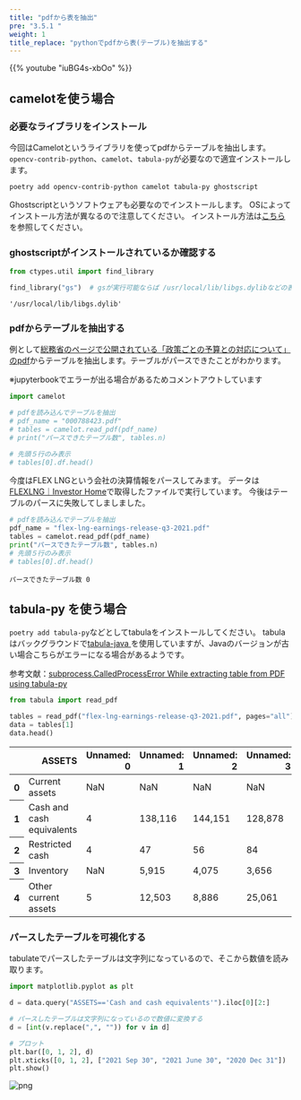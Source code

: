 ```yaml
---
title: "pdfから表を抽出"
pre: "3.5.1 "
weight: 1
title_replace: "pythonでpdfから表(テーブル)を抽出する"
---
```


{{% youtube "iuBG4s-xbOo" %}}

## camelotを使う場合
### 必要なライブラリをインストール
今回はCamelotというライブラリを使ってpdfからテーブルを抽出します。
`opencv-contrib-python`、`camelot`、`tabula-py`が必要なので適宜インストールします。

```
poetry add opencv-contrib-python camelot tabula-py ghostscript
```

Ghostscriptというソフトウェアも必要なのでインストールします。
OSによってインストール方法が異なるので注意してください。
インストール方法は[こちら](https://camelot-py.readthedocs.io/en/master/user/install-deps.html)を参照してください。

### ghostscriptがインストールされているか確認する


```python
from ctypes.util import find_library

find_library("gs")  # gsが実行可能ならば /usr/local/lib/libgs.dylibなどの表示がされます
```




    '/usr/local/lib/libgs.dylib'



### pdfからテーブルを抽出する
例として[総務省のページで公開されている「政策ごとの予算との対応について」のpdf](https://www.soumu.go.jp/menu_yosan/yosan.html#r4)からテーブルを抽出します。テーブルがパースできたことがわかります。

※jupyterbookでエラーが出る場合があるためコメントアウトしています


```python
import camelot

# pdfを読み込んでテーブルを抽出
# pdf_name = "000788423.pdf"
# tables = camelot.read_pdf(pdf_name)
# print("パースできたテーブル数", tables.n)

# 先頭５行のみ表示
# tables[0].df.head()
```

今度はFLEX LNGという会社の決算情報をパースしてみます。
データは[FLEXLNG｜Investor Home](https://www.flexlng.com/investor-home/)で取得したファイルで実行しています。
今後はテーブルのパースに失敗してしましました。


```python
# pdfを読み込んでテーブルを抽出
pdf_name = "flex-lng-earnings-release-q3-2021.pdf"
tables = camelot.read_pdf(pdf_name)
print("パースできたテーブル数", tables.n)
# 先頭５行のみ表示
# tables[0].df.head()
```

    パースできたテーブル数 0


## tabula-py を使う場合
`poetry add tabula-py`などとしてtabulaをインストールしてください。
tabulaはバックグラウンドで[tabula-java
](https://github.com/tabulapdf/tabula-java)を使用していますが、Javaのバージョンが古い場合こちらがエラーになる場合があるようです。

参考文献：[subprocess.CalledProcessError While extracting table from PDF using tabula-py](https://github.com/chezou/tabula-py/issues/206)


```python
from tabula import read_pdf

tables = read_pdf("flex-lng-earnings-release-q3-2021.pdf", pages="all")
data = tables[1]
data.head()
```




<div>
<style scoped>
    .dataframe tbody tr th:only-of-type {
        vertical-align: middle;
    }

    .dataframe tbody tr th {
        vertical-align: top;
    }

    .dataframe thead th {
        text-align: right;
    }
</style>
<table class="dataframe">
  <thead>
    <tr style="text-align: right;">
      <th></th>
      <th>ASSETS</th>
      <th>Unnamed: 0</th>
      <th>Unnamed: 1</th>
      <th>Unnamed: 2</th>
      <th>Unnamed: 3</th>
    </tr>
  </thead>
  <tbody>
    <tr>
      <th>0</th>
      <td>Current assets</td>
      <td>NaN</td>
      <td>NaN</td>
      <td>NaN</td>
      <td>NaN</td>
    </tr>
    <tr>
      <th>1</th>
      <td>Cash and cash equivalents</td>
      <td>4</td>
      <td>138,116</td>
      <td>144,151</td>
      <td>128,878</td>
    </tr>
    <tr>
      <th>2</th>
      <td>Restricted cash</td>
      <td>4</td>
      <td>47</td>
      <td>56</td>
      <td>84</td>
    </tr>
    <tr>
      <th>3</th>
      <td>Inventory</td>
      <td>NaN</td>
      <td>5,915</td>
      <td>4,075</td>
      <td>3,656</td>
    </tr>
    <tr>
      <th>4</th>
      <td>Other current assets</td>
      <td>5</td>
      <td>12,503</td>
      <td>8,886</td>
      <td>25,061</td>
    </tr>
  </tbody>
</table>
</div>



### パースしたテーブルを可視化する
tabulateでパースしたテーブルは文字列になっているので、そこから数値を読み取ります。


```python
import matplotlib.pyplot as plt

d = data.query("ASSETS=='Cash and cash equivalents'").iloc[0][2:]

# パースしたテーブルは文字列になっているので数値に変換する
d = [int(v.replace(",", "")) for v in d]

# プロット
plt.bar([0, 1, 2], d)
plt.xticks([0, 1, 2], ["2021 Sep 30", "2021 June 30", "2020 Dec 31"])
plt.show()
```


    
![png](/images/prep/table/extract_table_from_pdf_files/extract_table_from_pdf_9_0.png)
    

